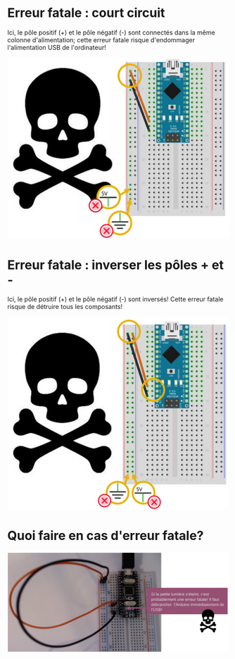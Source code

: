 
# Erreur fatale : court circuit

Ici, le pôle positif (+) et le pôle négatif (-) sont connectés dans la même colonne d'alimentation; cette erreur fatale risque d'endommager l'alimentation USB de l'ordinateur! 

![Erreur fatale : court circuit](./erreur_fatale_1.SVG)

# Erreur fatale : inverser les pôles + et -

Ici, le pôle positif (+) et le pôle négatif (-) sont inversés! Cette erreur fatale risque de détruire tous les composants! 

![Erreur fatale : inverser les pôles + et -](./erreur_fatale_2.SVG)


# Quoi faire en cas d'erreur fatale?

![Débrancher l'USB en cas d'erreur fatale](./erreur_fatale_quoi_faire.SVG) 
